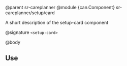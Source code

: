 @parent sr-careplanner
@module {can.Component} sr-careplanner/setup/card <setup-card>

A short description of the setup-card component

@signature `<setup-card>`

@body

## Use

